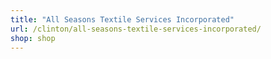 ```yaml
---
title: "All Seasons Textile Services Incorporated"
url: /clinton/all-seasons-textile-services-incorporated/
shop: shop
---
```

